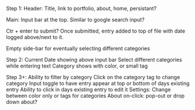 Step 1: 
Header: 
Title, link to portfolio, about, home, persistant? 

Main: 
Input bar at the top. Similar to google search input? 

Ctr + enter to submit?
Once submitted, entry added to top of file with date logged above/next to it.

Empty side-bar for eventually selecting different categories

Step 2: 
Current Date showing above input bar
Select different categories while entering text 
Category shows with color, or small tag


Step 3+:
Ability to filter by category
Click on the category tag to change category 
Input toggle to have entry appear at top or bottom of days existing entry
Ability to click in days existing entry to edit it
Settings:
Change between color only or tags for categories 
About on-click: pop-out or drop down about? 


